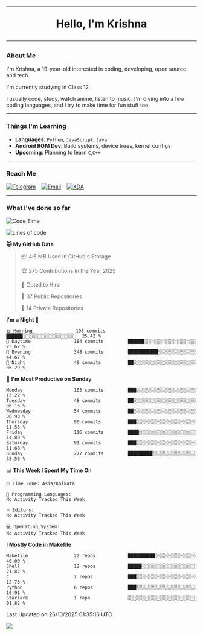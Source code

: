 <h1 align="center"><hr>Hello, I'm Krishna<hr></h1>

### About Me

I'm Krishna, a 19-year-old interested in coding, developing, open source and tech.

I'm currently studying in Class 12

I usually code, study, watch anime, listen to music. I'm diving into a few coding languages, and I try to make time for fun stuff too.

---

### Things I'm Learning

- **Languages**: `Python`, `JavaScript`, `Java`
- **Android ROM Dev**: Build systems, device trees, kernel configs
- **Upcoming**: Planning to learn `C`,`C++`
 
---

### Reach Me
<a href="https://telegram.me/pure_soul_kk"><img src="https://img.shields.io/badge/Telegram-2CA5E0?style=flat-square&logo=telegram&logoColor=white" alt="Telegram"/></a>&nbsp;&nbsp;&nbsp;
<a href="mailto:krishnakripa34567@gmail.com"><img src="https://img.shields.io/badge/Email-D14836?style=flat-square&logo=gmail&logoColor=white" alt="Email"/></a>&nbsp;&nbsp;&nbsp;
<a href="https://xdaforums.com/m/pure-soul-kk.12553929/"><img src="https://img.shields.io/badge/XDA-F59714?style=flat-square&logo=xda-developers&logoColor=white" alt="XDA"/></a>

---

### What I've done so far

<!--START_SECTION:waka-->
![Code Time](http://img.shields.io/badge/Code%20Time-15%20hrs%2039%20mins-blue)

![Lines of code](https://img.shields.io/badge/From%20Hello%20World%20I%27ve%20Written-127.6%20thousand%20lines%20of%20code-blue)

**🐱 My GitHub Data** 

> 📦 4.6 MB Used in GitHub's Storage 
 > 
> 🏆 275 Contributions in the Year 2025
 > 
> 💼 Opted to Hire
 > 
> 📜 37 Public Repositories 
 > 
> 🔑 14 Private Repositories 
 > 
**I'm a Night 🦉** 

```text
🌞 Morning                198 commits         ██████░░░░░░░░░░░░░░░░░░░   25.42 % 
🌆 Daytime                184 commits         ██████░░░░░░░░░░░░░░░░░░░   23.62 % 
🌃 Evening                348 commits         ███████████░░░░░░░░░░░░░░   44.67 % 
🌙 Night                  49 commits          ██░░░░░░░░░░░░░░░░░░░░░░░   06.29 % 
```
📅 **I'm Most Productive on Sunday** 

```text
Monday                   103 commits         ███░░░░░░░░░░░░░░░░░░░░░░   13.22 % 
Tuesday                  48 commits          ██░░░░░░░░░░░░░░░░░░░░░░░   06.16 % 
Wednesday                54 commits          ██░░░░░░░░░░░░░░░░░░░░░░░   06.93 % 
Thursday                 90 commits          ███░░░░░░░░░░░░░░░░░░░░░░   11.55 % 
Friday                   116 commits         ████░░░░░░░░░░░░░░░░░░░░░   14.89 % 
Saturday                 91 commits          ███░░░░░░░░░░░░░░░░░░░░░░   11.68 % 
Sunday                   277 commits         █████████░░░░░░░░░░░░░░░░   35.56 % 
```


📊 **This Week I Spent My Time On** 

```text
🕑︎ Time Zone: Asia/Kolkata

💬 Programming Languages: 
No Activity Tracked This Week

🔥 Editors: 
No Activity Tracked This Week

💻 Operating System: 
No Activity Tracked This Week
```

**I Mostly Code in Makefile** 

```text
Makefile                 22 repos            ██████████░░░░░░░░░░░░░░░   40.00 % 
Shell                    12 repos            █████░░░░░░░░░░░░░░░░░░░░   21.82 % 
C                        7 repos             ███░░░░░░░░░░░░░░░░░░░░░░   12.73 % 
Python                   6 repos             ███░░░░░░░░░░░░░░░░░░░░░░   10.91 % 
Starlark                 1 repo              ░░░░░░░░░░░░░░░░░░░░░░░░░   01.82 % 
```




 Last Updated on 26/10/2025 01:35:16 UTC
<!--END_SECTION:waka-->
<!--
---

### 🎶 Vibing to

<a href="https://open.spotify.com/user/6y2iwhip99wg1mgyrl7gyphpq">
  <img
    src="https://puresoulkk.pythonanywhere.com?theme=dark&eq_color=rainbow"
    alt="Current Spotify Song"
  />
</a>

---
-->
<img src="https://komarev.com/ghpvc/?username=pure-soul-kk&label=Profile%20Views&color=000000&style=flat">
